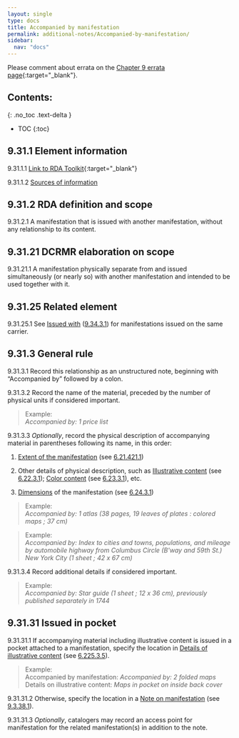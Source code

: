 ```yaml
---
layout: single
type: docs
title: Accompanied by manifestation
permalink: additional-notes/Accompanied-by-manifestation/
sidebar:
  nav: "docs"
---
```


Please comment about errata on the [Chapter 9 errata page](https://docs.google.com/document/d/1O-4HOsrSwNPkw28P9J9SWmJv0cwGZ0DGGSfXrEWaaO0/edit#bookmark=id.e9mr4ng47fzc){:target="_blank"}.

## Contents:
{: .no_toc .text-delta }

- TOC
{:toc}

## 9.31.1 Element information

<a name="9.31.1.1">9.31.1.1</a> [Link to RDA Toolkit](https://beta.rdatoolkit.org/Content/Index?externalId=en-US_ala-c700044a-97ee-3f4b-8ac3-2139c2e827ca){:target="_blank"}

<a name="9.31.1.2">9.31.1.2</a> [Sources of information](/DCRMR/additional-notes/#9011-sources-of-information)

## 9.31.2 RDA definition and scope

<a name="9.31.2.1">9.31.2.1</a> A manifestation that is issued with another manifestation, without any relationship to its content.

## 9.31.21 DCRMR elaboration on scope

<a name="9.31.21.1">9.31.21.1</a> A manifestation physically separate from and issued simultaneously (or nearly so) with another manifestation and intended to be used together with it.

## 9.31.25 Related element

<a name="9.31.25.1">9.31.25.1</a> See [Issued with](/DCRMR/additional-notes/Issued-with/) ([9.34.3.1](/DCRMR/additional-notes/Issued-with/#9.34.3.1)) for manifestations issued on the same carrier.

## 9.31.3 General rule

<a name="9.31.3.1">9.31.3.1</a> Record this relationship as an unstructured note, beginning with “Accompanied by” followed by a colon.

<a name="9.31.3.2">9.31.3.2</a> Record the name of the material, preceded by the number of physical units if considered important.

> Example:  
> <CITE>Accompanied by: 1 price list</CITE>

<a name="9.31.3.3">9.31.3.3</a> *Optionally*, record the physical description of accompanying material in parentheses following its name, in this order:

1.	[Extent of the manifestation](/DCRMR/phys-desc/Extent-of-manifestation/) (see [6.21.421.1](/DCRMR/phys-desc/Extent-of-manifestation/#6.21.421.1)) 

2.	Other details of physical description, such as [Illustrative content](/DCRMR/phys-desc/Illustrative-content/) (see [6.22.3.1](/DCRMR/phys-desc/Illustrative-content/#6.22.3.1)); [Color content](/DCRMR/phys-desc/Color-content) (see [6.23.3.1](/DCRMR/phys-desc/Color-content/#6.23.3.1)), etc.

3.	[Dimensions](/DCRMR/phys-desc/Dimensions/) of the manifestation (see [6.24.3.1](/DCRMR/phys-desc/Dimensions/#6.24.3.1))

>Example:  
> <CITE>Accompanied by: 1 atlas (38 pages, 19 leaves of plates : colored maps ; 37 cm)</CITE>

>Example:  
> <CITE>Accompanied by: Index to cities and towns, populations, and mileage by automobile highway from Columbus Circle (B'way and 59th St.) New York City (1 sheet ; 42 x 67 cm)</CITE>

<a name="9.31.3.4">9.31.3.4</a> Record additional details if considered important. 

>Example:  
> <CITE>Accompanied by: Star guide (1 sheet ; 12 x 36 cm), previously published separately in 1744 </CITE>

## 9.31.31 Issued in pocket

<a name="9.31.31.1">9.31.31.1</a> If accompanying material including illustrative content is issued in a pocket attached to a manifestation, specify the location in [Details of illustrative content](/DCRMR/phys-desc/Details-of-illustrative-content/) (see [6.225.3.5](/DCRMR/phys-desc/Details-of-illustrative-content/#6.225.3.5)). 

>Example:  
> Accompanied by manifestation: <CITE>Accompanied by: 2 folded maps</CITE>  
> Details on illustrative content: <CITE>Maps in pocket on inside back cover</CITE>

<a name="9.31.31.2">9.31.31.2</a> Otherwise, specify the location in a [Note on manifestation](/DCRMR/additional-notes/Note-on-manifestation/) (see [9.3.38.1](/DCRMR/additional-notes/Note-on-manifestation/#9.3.38.1)).

<a name="9.31.31.3">9.31.31.3</a>  *Optionally*, catalogers may record an access point for manifestation for the related manifestation(s) in addition to the note. 
